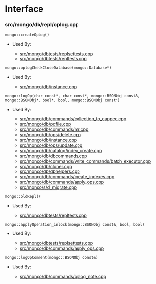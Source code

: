 
# Interface

### src/mongo/db/repl/oplog.cpp

<div></div>

    mongo::createOplog()

- Used By:

    - [src/mongo/dbtests/replsettests.cpp](../../../unit\_tests)
    - [src/mongo/dbtests/repltests.cpp](../../../unit\_tests)

<div></div>

    mongo::oplogCheckCloseDatabase(mongo::Database*)

- Used By:

    - [src/mongo/db/instance.cpp](../../../storage\_layer\_structure)

<div></div>

    mongo::logOp(char const*, char const*, mongo::BSONObj const&, mongo::BSONObj*, bool*, bool, mongo::BSONObj const*)

- Used By:

    - [src/mongo/db/commands/collection\_to\_capped.cpp](../../../database\_commands)
    - [src/mongo/db/pdfile.cpp](../../../storage\_layer\_structure)
    - [src/mongo/db/commands/mr.cpp](../../../database\_commands)
    - [src/mongo/db/ops/delete.cpp](../../../core\_query\_system)
    - [src/mongo/db/instance.cpp](../../../storage\_layer\_structure)
    - [src/mongo/db/ops/update.cpp](../../../core\_query\_system)
    - [src/mongo/db/catalog/index\_create.cpp](../../../storage\_layer\_structure)
    - [src/mongo/db/dbcommands.cpp](../../../database\_commands)
    - [src/mongo/db/commands/write\_commands/batch\_executor.cpp](../../../wire\_protocol\_write\_commands)
    - [src/mongo/db/cloner.cpp](../../../storage\_layer\_structure)
    - [src/mongo/db/dbhelpers.cpp](../../../client\_and\_operation\_tracking)
    - [src/mongo/db/commands/create\_indexes.cpp](../../../database\_commands)
    - [src/mongo/db/commands/apply\_ops.cpp](../../../database\_commands)
    - [src/mongo/s/d\_migrate.cpp](../../../sharding)

<div></div>

    mongo::oldRepl()

- Used By:

    - [src/mongo/dbtests/repltests.cpp](../../../unit\_tests)

<div></div>

    mongo::applyOperation_inlock(mongo::BSONObj const&, bool, bool)

- Used By:

    - [src/mongo/dbtests/replsettests.cpp](../../../unit\_tests)
    - [src/mongo/db/commands/apply\_ops.cpp](../../../database\_commands)

<div></div>

    mongo::logOpComment(mongo::BSONObj const&)

- Used By:

    - [src/mongo/db/commands/oplog\_note.cpp](../../../database\_commands)
